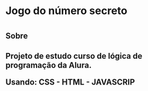 <h1>Jogo do número secreto<h1>

<h2>    Sobre<h2>
<p>Projeto de estudo curso de lógica de programação da Alura.</p>
Usando: CSS - HTML - JAVASCRIP